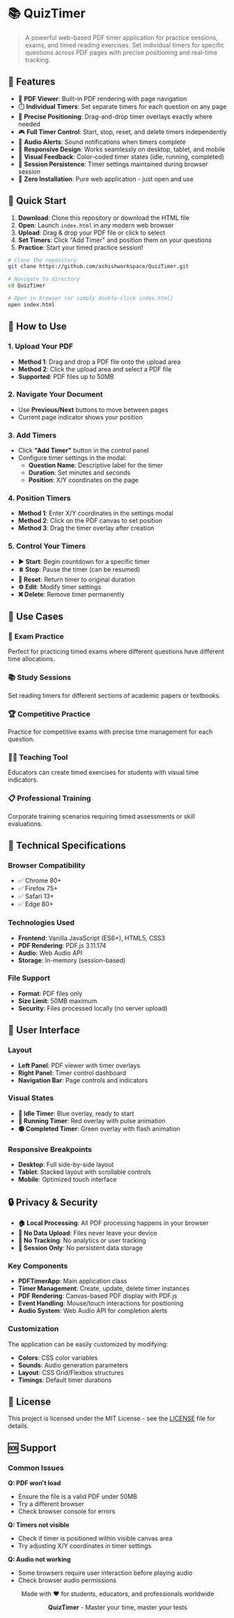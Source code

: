 # 📚 QuizTimer

> A powerful web-based PDF timer application for practice sessions, exams, and timed reading exercises. Set individual timers for specific questions across PDF pages with precise positioning and real-time tracking.

## 🌟 Features

- 📄 **PDF Viewer**: Built-in PDF rendering with page navigation
- ⏱️ **Individual Timers**: Set separate timers for each question on any page
- 🎯 **Precise Positioning**: Drag-and-drop timer overlays exactly where needed
- 🎮 **Full Timer Control**: Start, stop, reset, and delete timers independently
- 🔔 **Audio Alerts**: Sound notifications when timers complete
- 📱 **Responsive Design**: Works seamlessly on desktop, tablet, and mobile
- 🎨 **Visual Feedback**: Color-coded timer states (idle, running, completed)
- 💾 **Session Persistence**: Timer settings maintained during browser session
- 🚀 **Zero Installation**: Pure web application - just open and use

## 🚀 Quick Start

1. **Download**: Clone this repository or download the HTML file
2. **Open**: Launch `index.html` in any modern web browser
3. **Upload**: Drag & drop your PDF file or click to select
4. **Set Timers**: Click "Add Timer" and position them on your questions
5. **Practice**: Start your timed practice session!

```bash
# Clone the repository
git clone https://github.com/ashishworkspace/QuizTimer.git

# Navigate to directory
cd QuizTimer

# Open in browser (or simply double-click index.html)
open index.html
```

## 📖 How to Use

### 1. Upload Your PDF
- **Method 1**: Drag and drop a PDF file onto the upload area
- **Method 2**: Click the upload area and select a PDF file
- **Supported**: PDF files up to 50MB

### 2. Navigate Your Document
- Use **Previous/Next** buttons to move between pages
- Current page indicator shows your position

### 3. Add Timers
- Click **"Add Timer"** button in the control panel
- Configure timer settings in the modal:
  - **Question Name**: Descriptive label for the timer
  - **Duration**: Set minutes and seconds
  - **Position**: X/Y coordinates on the page

### 4. Position Timers
- **Method 1**: Enter X/Y coordinates in the settings modal
- **Method 2**: Click on the PDF canvas to set position
- **Method 3**: Drag the timer overlay after creation

### 5. Control Your Timers
- **▶️ Start**: Begin countdown for a specific timer
- **⏸️ Stop**: Pause the timer (can be resumed)
- **🔄 Reset**: Return timer to original duration
- **⚙️ Edit**: Modify timer settings
- **❌ Delete**: Remove timer permanently

## 🎯 Use Cases

### 📝 **Exam Practice**
Perfect for practicing timed exams where different questions have different time allocations.

### 📚 **Study Sessions**
Set reading timers for different sections of academic papers or textbooks.

### 🏆 **Competitive Practice**
Practice for competitive exams with precise time management for each question.

### 👨‍🏫 **Teaching Tool**
Educators can create timed exercises for students with visual time indicators.

### 📋 **Professional Training**
Corporate training scenarios requiring timed assessments or skill evaluations.

## 🔧 Technical Specifications

### Browser Compatibility
- ✅ Chrome 80+
- ✅ Firefox 75+
- ✅ Safari 13+
- ✅ Edge 80+

### Technologies Used
- **Frontend**: Vanilla JavaScript (ES6+), HTML5, CSS3
- **PDF Rendering**: PDF.js 3.11.174
- **Audio**: Web Audio API
- **Storage**: In-memory (session-based)

### File Support
- **Format**: PDF files only
- **Size Limit**: 50MB maximum
- **Security**: Files processed locally (no server upload)

## 🎨 User Interface

### Layout
- **Left Panel**: PDF viewer with timer overlays
- **Right Panel**: Timer control dashboard
- **Navigation Bar**: Page controls and indicators

### Visual States
- **🔵 Idle Timer**: Blue overlay, ready to start
- **🔴 Running Timer**: Red overlay with pulse animation
- **🟢 Completed Timer**: Green overlay with flash animation

### Responsive Breakpoints
- **Desktop**: Full side-by-side layout
- **Tablet**: Stacked layout with scrollable controls
- **Mobile**: Optimized touch interface

## 🔒 Privacy & Security

- **🏠 Local Processing**: All PDF processing happens in your browser
- **🚫 No Data Upload**: Files never leave your device
- **🔐 No Tracking**: No analytics or user tracking
- **💾 Session Only**: No persistent data storage

### Key Components
- **PDFTimerApp**: Main application class
- **Timer Management**: Create, update, delete timer instances
- **PDF Rendering**: Canvas-based PDF display with PDF.js
- **Event Handling**: Mouse/touch interactions for positioning
- **Audio System**: Web Audio API for completion alerts

### Customization
The application can be easily customized by modifying:
- **Colors**: CSS color variables
- **Sounds**: Audio generation parameters
- **Layout**: CSS Grid/Flexbox structures
- **Timings**: Default timer durations

## 📜 License

This project is licensed under the MIT License - see the [LICENSE](LICENSE) file for details.

## 🆘 Support

### Common Issues

**Q: PDF won't load**
- Ensure the file is a valid PDF under 50MB
- Try a different browser
- Check browser console for errors

**Q: Timers not visible**
- Check if timer is positioned within visible canvas area
- Try adjusting X/Y coordinates in timer settings

**Q: Audio not working**
- Some browsers require user interaction before playing audio
- Check browser audio permissions



<p align="center">
  Made with ❤️ for students, educators, and professionals worldwide
</p>

<p align="center">
  <strong>QuizTimer</strong> - Master your time, master your tests
</p>

